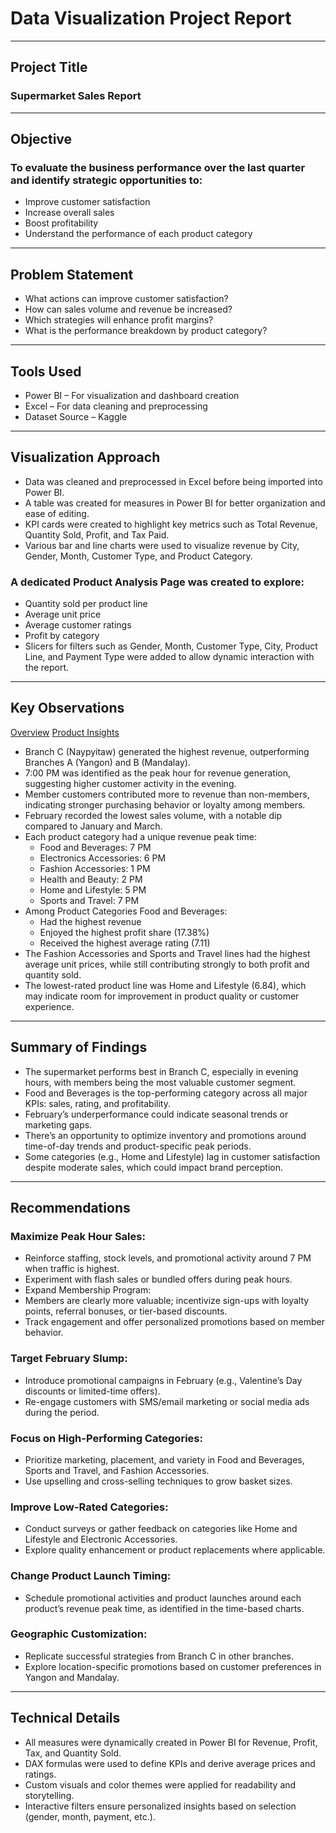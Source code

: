 # Data Visualization Project Report

---
## Project Title
### Supermarket Sales Report

---
## Objective
### To evaluate the business performance over the last quarter and identify strategic opportunities to:
- Improve customer satisfaction
- Increase overall sales
- Boost profitability
- Understand the performance of each product category

---
## Problem Statement
- What actions can improve customer satisfaction?
- How can sales volume and revenue be increased?
- Which strategies will enhance profit margins?
- What is the performance breakdown by product category?

---
## Tools Used
- Power BI – For visualization and dashboard creation
- Excel – For data cleaning and preprocessing
- Dataset Source – Kaggle

---
## Visualization Approach
- Data was cleaned and preprocessed in Excel before being imported into Power BI.
- A table was created for measures in Power BI for better organization and ease of editing.
- KPI cards were created to highlight key metrics such as Total Revenue, Quantity Sold, Profit, and Tax Paid.
- Various bar and line charts were used to visualize revenue by City, Gender, Month, Customer Type, and Product Category.

### A dedicated Product Analysis Page was created to explore:
- Quantity sold per product line
- Average unit price
- Average customer ratings
- Profit by category
- Slicers for filters such as Gender, Month, Customer Type, City, Product Line, and Payment Type were added to allow dynamic interaction with the report.

---
## Key Observations
[Overview](./Screenshot%20(67))
[Product Insights](./Screenshot%20(68))
- Branch C (Naypyitaw) generated the highest revenue, outperforming Branches A (Yangon) and B (Mandalay).
- 7:00 PM was identified as the peak hour for revenue generation, suggesting higher customer activity in the evening.
- Member customers contributed more to revenue than non-members, indicating stronger purchasing behavior or loyalty among members.
- February recorded the lowest sales volume, with a notable dip compared to January and March.
- Each product category had a unique revenue peak time:
   * Food and Beverages: 7 PM
   * Electronics Accessories: 6 PM
   * Fashion Accessories: 1 PM
   * Health and Beauty: 2 PM
   * Home and Lifestyle: 5 PM
   * Sports and Travel: 7 PM
- Among Product Categories Food and Beverages:
  * Had the highest revenue
  * Enjoyed the highest profit share (17.38%)
  * Received the highest average rating (7.11)
- The Fashion Accessories and Sports and Travel lines had the highest average unit prices, while still contributing strongly to both profit and quantity sold.
- The lowest-rated product line was Home and Lifestyle (6.84), which may indicate room for improvement in product quality or customer experience.

---
## Summary of Findings
- The supermarket performs best in Branch C, especially in evening hours, with members being the most valuable customer segment.
- Food and Beverages is the top-performing category across all major KPIs: sales, rating, and profitability.
- February’s underperformance could indicate seasonal trends or marketing gaps.
- There’s an opportunity to optimize inventory and promotions around time-of-day trends and product-specific peak periods.
- Some categories (e.g., Home and Lifestyle) lag in customer satisfaction despite moderate sales, which could impact brand perception.

---
## Recommendations
### Maximize Peak Hour Sales:
- Reinforce staffing, stock levels, and promotional activity around 7 PM when traffic is highest.
- Experiment with flash sales or bundled offers during peak hours.
- Expand Membership Program:
- Members are clearly more valuable; incentivize sign-ups with loyalty points, referral bonuses, or tier-based discounts.
- Track engagement and offer personalized promotions based on member behavior.

### Target February Slump:
- Introduce promotional campaigns in February (e.g., Valentine’s Day discounts or limited-time offers).
- Re-engage customers with SMS/email marketing or social media ads during the period.

### Focus on High-Performing Categories:
- Prioritize marketing, placement, and variety in Food and Beverages, Sports and Travel, and Fashion Accessories.
- Use upselling and cross-selling techniques to grow basket sizes.

### Improve Low-Rated Categories:
- Conduct surveys or gather feedback on categories like Home and Lifestyle and Electronic Accessories.
- Explore quality enhancement or product replacements where applicable.

### Change Product Launch Timing:
- Schedule promotional activities and product launches around each product’s revenue peak time, as identified in the time-based charts.

### Geographic Customization:
- Replicate successful strategies from Branch C in other branches.
- Explore location-specific promotions based on customer preferences in Yangon and Mandalay.

---
## Technical Details
- All measures were dynamically created in Power BI for Revenue, Profit, Tax, and Quantity Sold.
- DAX formulas were used to define KPIs and derive average prices and ratings.
- Custom visuals and color themes were applied for readability and storytelling.
- Interactive filters ensure personalized insights based on selection (gender, month, payment, etc.).




